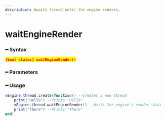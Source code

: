 ```yaml
---
description: Awaits thread until the engine renders.
---
```


# waitEngineRender

### ━ Syntax

<mark style="color:red;">**`[bool status] waitEngineRender()`**</mark>

### ━ Parameters


### ━ Usage

```lua
vEngine.thread.create(function() --Creates a new thread
    print("Hello") --Prints "Hello"
    vEngine.thread.waitEngineRender() --Waits for engine's render state
    print("There") --Prints "There"
end)
```